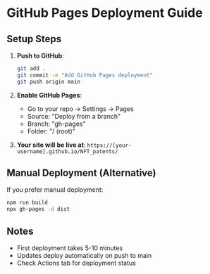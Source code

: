 # GitHub Pages Deployment Guide

## Setup Steps

1. **Push to GitHub**:
   ```bash
   git add .
   git commit -m "Add GitHub Pages deployment"
   git push origin main
   ```

2. **Enable GitHub Pages**:
   - Go to your repo → Settings → Pages
   - Source: "Deploy from a branch"
   - Branch: "gh-pages"
   - Folder: "/ (root)"

3. **Your site will be live at**:
   `https://[your-username].github.io/NFT_patents/`

## Manual Deployment (Alternative)

If you prefer manual deployment:

```bash
npm run build
npx gh-pages -d dist
```

## Notes
- First deployment takes 5-10 minutes
- Updates deploy automatically on push to main
- Check Actions tab for deployment status